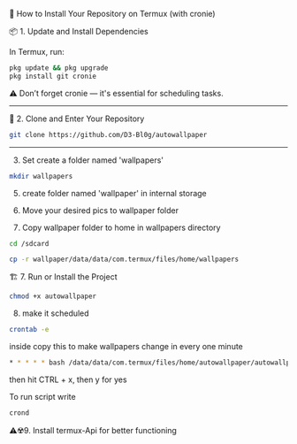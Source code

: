 
📲 How to Install Your Repository on Termux (with cronie)

📦 1. Update and Install Dependencies

In Termux, run:
```bash
pkg update && pkg upgrade
pkg install git cronie
```

 ⚠️ Don’t forget cronie — it's essential for scheduling tasks.




---

📁 2. Clone and Enter Your Repository
```bash
git clone https://github.com/D3-Bl0g/autowallpaper
```

---
   3. Set create a folder named 'wallpapers'
```bash
mkdir wallpapers
```
   5. create folder named 'wallpaper' in internal storage

   6. Move your desired pics to wallpaper folder
  
   7. Copy wallpaper folder to home in wallpapers
directory
```bash
cd /sdcard
```
```bash
cp -r wallpaper/data/data/com.termux/files/home/wallpapers
```

     
🏗️ 7. Run or Install the Project
```bash
chmod +x autowallpaper
```
   8. make it scheduled
 ```bash    
 crontab -e
 ```
inside copy this to make wallpapers change in every
 one minute

```bash
* * * * * bash /data/data/com.termux/files/home/autowallpaper/autowallpaper
```
then hit CTRL + x, then y for yes

To run script write 
```bash
crond
```
⚠️☢️9. Install termux-Api for better functioning 
